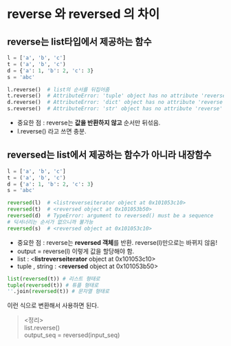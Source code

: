 # reverse 와 reversed 의 차이
## reverse는 **list타입**에서 제공하는 함수
```python
l = ['a', 'b', 'c']
t = ('a', 'b', 'c')
d = {'a': 1, 'b': 2, 'c': 3}
s = 'abc'

l.reverse()  # list의 순서를 뒤집어줌
t.reverse()  # AttributeError: 'tuple' object has no attribute 'reverse'
d.reverse()  # AttributeError: 'dict' object has no attribute 'reverse'
s.reverse()  # AttributeError: 'str' object has no attribute 'reverse'
```
- 중요한 점 : reverse는 **값을 반환하지 않고** 순서만 뒤섞음.
- l.reverse() 라고 쓰면 충분.


## reversed는 list에서 제공하는 함수가 아니라 **내장함수**
```python
l = ['a', 'b', 'c']
t = ('a', 'b', 'c')
d = {'a': 1, 'b': 2, 'c': 3}
s = 'abc'

reversed(l)  # <listreverseiterator object at 0x101053c10>
reversed(t)  # <reversed object at 0x101053b50>
reversed(d)  # TypeError: argument to reversed() must be a sequence
# 딕셔너리는 순서가 없으니까 불가능
reversed(s)  # <reversed object at 0x101053c10>
```
- 중요한 점 : reverse는 **reversed 객체**를 반환. reverse(l)만으로는 바뀌지 않음!
- output = reverse(l) 이렇게 값을 할당해야 함.
- list : <**listreverseiterator** object at 0x101053c10>
- tuple , string : <**reversed** object at 0x101053b50>

```python
list(reversed(t)) # 리스트 형태로
tuple(reversed(t)) # 튜플 형태로
''.join(reversed(t)) # 문자열 형태로
```
이런 식으로 변환해서 사용하면 된다.


> <정리> <br>
> list.reverse() <br>
> output_seq = reversed(input_seq)

